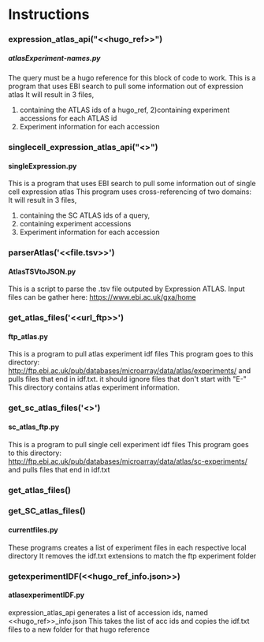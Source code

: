 # Instructions 

### expression_atlas_api("<<hugo_ref>>")
##### atlasExperiment-names.py
The query must be a hugo reference for this block of code to work. 
This is a program that uses EBI search to pull some information out of expression atlas
It will result in 3 files,
1) containing the ATLAS ids of a hugo_ref, 
2)containing experiment accessions for each ATLAS id
3)  Experiment information for each accession 

### singlecell_expression_atlas_api("<<query>>")
#### singleExpression.py
This is a program that uses EBI search to pull some information out of single cell expression atlas
This program uses cross-referencing of two domains: 
It will result in 3 files,
1) containing the  SC ATLAS ids of a query, 
2) containing experiment accessions
3)  Experiment information for each accession 

### parserAtlas('<<file.tsv>>')
#### AtlasTSVtoJSON.py
This is a script to parse the .tsv file outputed by Expression ATLAS. 
Input files can be gather here: https://www.ebi.ac.uk/gxa/home

### get_atlas_files('<<url_ftp>>')
#### ftp_atlas.py
This is a program to pull atlas experiment idf files
This program goes to this directory: http://ftp.ebi.ac.uk/pub/databases/microarray/data/atlas/experiments/
and pulls files that end in idf.txt. it should ignore files that don't start with "E-"
This directory contains atlas experiment information. 

### get_sc_atlas_files('<<url>>')
#### sc_atlas_ftp.py
This is a program to pull single cell experiment idf files
This program goes to this directory: http://ftp.ebi.ac.uk/pub/databases/microarray/data/atlas/sc-experiments/
and pulls files that end in idf.txt

### get_atlas_files()
### get_SC_atlas_files()
#### currentfiles.py
These programs creates a list of experiment files in each respective local directory
It removes the idf.txt extensions  to match the ftp experiment folder

### getexperimentIDF(<<hugo_ref_info.json>>)
#### atlasexperimentIDF.py
expression_atlas_api generates a list of accession ids, named <<hugo_ref>>_info.json
This takes the list of acc ids and copies the idf.txt files to a new folder for that
hugo reference

